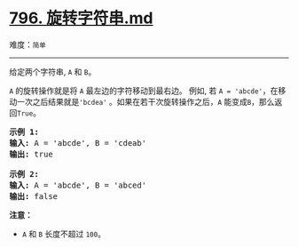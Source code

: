 # [796. 旋转字符串.md](https://leetcode-cn.com/problems/rotate-string)

难度：`简单`

---

<p>给定两个字符串, <code>A</code>&nbsp;和&nbsp;<code>B</code>。</p>

<p><code>A</code>&nbsp;的旋转操作就是将&nbsp;<code>A</code> 最左边的字符移动到最右边。&nbsp;例如, 若&nbsp;<code>A = &#39;abcde&#39;</code>，在移动一次之后结果就是<code>&#39;bcdea&#39;</code>&nbsp;。如果在若干次旋转操作之后，<code>A</code>&nbsp;能变成<code>B</code>，那么返回<code>True</code>。</p>

<pre>
<strong>示例 1:</strong>
<strong>输入:</strong> A = &#39;abcde&#39;, B = &#39;cdeab&#39;
<strong>输出:</strong> true

<strong>示例 2:</strong>
<strong>输入:</strong> A = &#39;abcde&#39;, B = &#39;abced&#39;
<strong>输出:</strong> false</pre>

<p><strong>注意：</strong></p>

<ul>
	<li><code>A</code> 和&nbsp;<code>B</code>&nbsp;长度不超过&nbsp;<code>100</code>。</li>
</ul>
